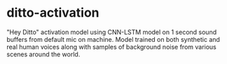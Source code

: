 # ditto-activation
"Hey Ditto" activation model using CNN-LSTM model on 1 second sound buffers from default mic on machine. Model trained on both synthetic and real human voices along with samples of background noise from various scenes around the world. 
